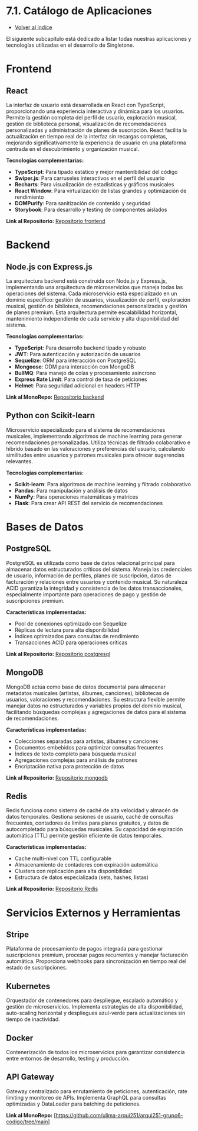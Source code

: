 # 7.1. Catálogo de Aplicaciones
- [Volver al índice](/7/7.md)

El siguiente subcapítulo está dedicado a listar todas nuestras aplicaciones y tecnologías utilizadas en el desarrollo de Singletone.

# Frontend
## React
La interfaz de usuario está desarrollada en React con TypeScript, proporcionando una experiencia interactiva y dinámica para los usuarios. Permite la gestión completa del perfil de usuario, exploración musical, gestión de biblioteca personal, visualización de recomendaciones personalizadas y administración de planes de suscripción. React facilita la actualización en tiempo real de la interfaz sin recargas completas, mejorando significativamente la experiencia de usuario en una plataforma centrada en el descubrimiento y organización musical.

**Tecnologías complementarias:**
- **TypeScript**: Para tipado estático y mejor mantenibilidad del código
- **Swiper.js**: Para carruseles interactivos en el perfil del usuario
- **Recharts**: Para visualización de estadísticas y gráficos musicales
- **React Window**: Para virtualización de listas grandes y optimización de rendimiento
- **DOMPurify**: Para sanitización de contenido y seguridad
- **Storybook**: Para desarrollo y testing de componentes aislados

**Link al Repositorio:** [Repositorio frontend](https://github.com/ulima-arqui251/arqui251-grupo6-codigo/tree/main/singletone-demo/apps/frontend)

# Backend
## Node.js con Express.js
La arquitectura backend está construida con Node.js y Express.js, implementando una arquitectura de microservicios que maneja todas las operaciones del sistema. Cada microservicio está especializado en un dominio específico: gestión de usuarios, visualización de perfil, exploración musical, gestión de biblioteca, recomendaciones personalizadas y gestión de planes premium. Esta arquitectura permite escalabilidad horizontal, mantenimiento independiente de cada servicio y alta disponibilidad del sistema.

**Tecnologías complementarias:**
- **TypeScript**: Para desarrollo backend tipado y robusto
- **JWT**: Para autenticación y autorización de usuarios
- **Sequelize**: ORM para interacción con PostgreSQL
- **Mongoose**: ODM para interacción con MongoDB
- **BullMQ**: Para manejo de colas y procesamiento asíncrono
- **Express Rate Limit**: Para control de tasa de peticiones
- **Helmet**: Para seguridad adicional en headers HTTP

**Link al MonoRepo:** [Repositorio backend](https://github.com/ulima-arqui251/arqui251-grupo6-codigo/tree/main/singletone-demo)

## Python con Scikit-learn
Microservicio especializado para el sistema de recomendaciones musicales, implementando algoritmos de machine learning para generar recomendaciones personalizadas. Utiliza técnicas de filtrado colaborativo e híbrido basado en las valoraciones y preferencias del usuario, calculando similitudes entre usuarios y patrones musicales para ofrecer sugerencias relevantes.

**Tecnologías complementarias:**
- **Scikit-learn**: Para algoritmos de machine learning y filtrado colaborativo
- **Pandas**: Para manipulación y análisis de datos
- **NumPy**: Para operaciones matemáticas y matrices
- **Flask**: Para crear API REST del servicio de recomendaciones


# Bases de Datos
## PostgreSQL
PostgreSQL es utilizada como base de datos relacional principal para almacenar datos estructurados críticos del sistema. Maneja las credenciales de usuario, información de perfiles, planes de suscripción, datos de facturación y relaciones entre usuarios y contenido musical. Su naturaleza ACID garantiza la integridad y consistencia de los datos transaccionales, especialmente importante para operaciones de pago y gestión de suscripciones premium.

**Características implementadas:**
- Pool de conexiones optimizado con Sequelize
- Réplicas de lectura para alta disponibilidad
- Índices optimizados para consultas de rendimiento
- Transacciones ACID para operaciones críticas

**Link al Repositorio:** [Repositorio postgresql](https://github.com/ulima-arqui251/arqui251-grupo6-codigo/tree/main/singletone-demo/docker/postgres)

## MongoDB
MongoDB actúa como base de datos documental para almacenar metadatos musicales (artistas, álbumes, canciones), bibliotecas de usuarios, valoraciones y recomendaciones. Su estructura flexible permite manejar datos no estructurados y variables propios del dominio musical, facilitando búsquedas complejas y agregaciones de datos para el sistema de recomendaciones.

**Características implementadas:**
- Colecciones separadas para artistas, álbumes y canciones
- Documentos embebidos para optimizar consultas frecuentes
- Índices de texto completo para búsqueda musical
- Agregaciones complejas para análisis de patrones
- Encriptación nativa para protección de datos

**Link al Repositorio:** [Repositorio mongodb](https://github.com/ulima-arqui251/arqui251-grupo6-codigo/tree/main/singletone-demo/docker/mongodb)


## Redis
Redis funciona como sistema de caché de alta velocidad y almacén de datos temporales. Gestiona sesiones de usuario, caché de consultas frecuentes, contadores de límites para planes gratuitos, y datos de autocompletado para búsquedas musicales. Su capacidad de expiración automática (TTL) permite gestión eficiente de datos temporales.

**Características implementadas:**
- Cache multi-nivel con TTL configurable
- Almacenamiento de contadores con expiración automática
- Clusters con replicación para alta disponibilidad
- Estructura de datos especializada (sets, hashes, listas)

**Link al Repositorio:** [Repositorio Redis](https://github.com/ulima-arqui251/arqui251-grupo6-codigo/blob/main/singletone-demo/docker-compose.yml)

# Servicios Externos y Herramientas
## Stripe
Plataforma de procesamiento de pagos integrada para gestionar suscripciones premium, procesar pagos recurrentes y manejar facturación automática. Proporciona webhooks para sincronización en tiempo real del estado de suscripciones.

## Kubernetes
Orquestador de contenedores para despliegue, escalado automático y gestión de microservicios. Implementa estrategias de alta disponibilidad, auto-scaling horizontal y despliegues azul-verde para actualizaciones sin tiempo de inactividad.

## Docker
Contenerización de todos los microservicios para garantizar consistencia entre entornos de desarrollo, testing y producción.

## API Gateway
Gateway centralizado para enrutamiento de peticiones, autenticación, rate limiting y monitoreo de APIs. Implementa GraphQL para consultas optimizadas y DataLoader para batching de peticiones.

**Link al MonoRepo:** [https://github.com/ulima-arqui251/arqui251-grupo6-codigo/tree/main]
